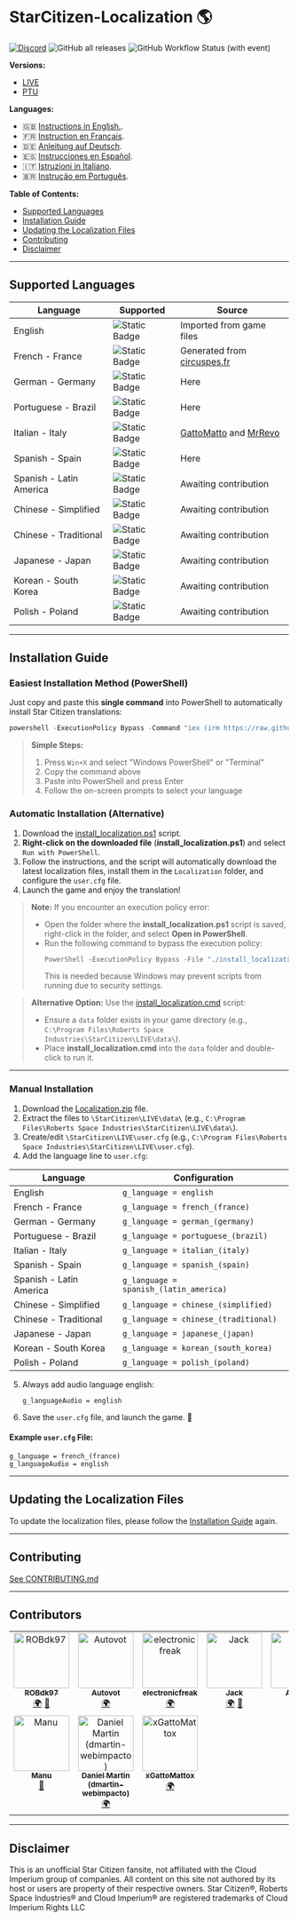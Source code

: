 # StarCitizen-Localization 🌎

[![Discord](https://img.shields.io/discord/1185135396112322620?logo=discord&label=discord)](https://discord.gg/Gbvz9fTmZU)
![GitHub all releases](https://img.shields.io/github/downloads/Dymerz/StarCitizen-Localization/total)
![GitHub Workflow Status (with event)](https://img.shields.io/github/actions/workflow/status/Dymerz/StarCitizen-Localization/.github%2Fworkflows%2Fvalidate-global-ini.yaml?event=push&label=INI%20Validation&link=https%3A%2F%2Fgithub.com%2FDymerz%2FStarCitizen-Localization%2Factions%2Fworkflows%2Fvalidate-global-ini.yaml)

**Versions:**
- [LIVE](https://github.com/Dymerz/StarCitizen-Localization/blob/main/README.md)
- [PTU](https://github.com/Dymerz/StarCitizen-Localization/blob/ptu/README.md)

**Languages:**
- 🇬🇧 [Instructions in English.](README.md).
- 🇫🇷 [Instruction en Français](README_fr.md).
- 🇩🇪 [Anleitung auf Deutsch](README_de.md).
- 🇪🇸 [Instrucciones en Español](README_es.md).
- 🇮🇹 [Istruzioni in Italiano](README_it.md).
- 🇧🇷 [Instrução em Português](README_ptbr.md).

**Table of Contents:**
- [Supported Languages](#supported-languages)
- [Installation Guide](#installation-guide)
- [Updating the Localization Files](#contributing)
- [Contributing](#contributing)
- [Disclaimer](#Disclaimer)

---
## Supported Languages

| Language                 | Supported | Source |
|--------------------------|-----------|--------|
| English                  | ![Static Badge](https://img.shields.io/badge/4.1.1-LIVE-brightgreen) | Imported from game files |
| French - France          | ![Static Badge](https://img.shields.io/badge/4.1.0-LIVE-brightgreen) | Generated from [circuspes.fr](https://traduction.circuspes.fr) |
| German - Germany         | ![Static Badge](https://img.shields.io/badge/4.1.1-LIVE-brightgreen) | Here |
| Portuguese - Brazil      | ![Static Badge](https://img.shields.io/badge/4.1.1-PTU-brightgreen) | Here |
| Italian - Italy          | ![Static Badge](https://img.shields.io/badge/3.24.1-LIVE-yellow) | [GattoMatto](https://robertsspaceindustries.com/citizens/GattoMatto) and [MrRevo](https://robertsspaceindustries.com/citizens/MrRevo) |
| Spanish - Spain          | ![Static Badge](https://img.shields.io/badge/3.23.1a-LIVE-orange) | Here |
| Spanish - Latin America  | ![Static Badge](https://img.shields.io/badge/x.xx.x-LIVE-darkred) | Awaiting contribution |
| Chinese - Simplified     | ![Static Badge](https://img.shields.io/badge/x.xx.x-LIVE-darkred) | Awaiting contribution |
| Chinese - Traditional    | ![Static Badge](https://img.shields.io/badge/x.xx.x-LIVE-darkred) | Awaiting contribution |
| Japanese - Japan         | ![Static Badge](https://img.shields.io/badge/x.xx.x-LIVE-darkred) | Awaiting contribution |
| Korean - South Korea     | ![Static Badge](https://img.shields.io/badge/x.xx.x-LIVE-darkred) | Awaiting contribution |
| Polish - Poland          | ![Static Badge](https://img.shields.io/badge/x.xx.x-LIVE-darkred) | Awaiting contribution |

---
## Installation Guide

### Easiest Installation Method (PowerShell)

Just copy and paste this **single command** into PowerShell to automatically install Star Citizen translations:

```powershell
powershell -ExecutionPolicy Bypass -Command "iex (irm https://raw.githubusercontent.com/Dymerz/StarCitizen-Localization/main/tools/install_localization.ps1)"
```

> **Simple Steps:**
> 1. Press `Win+X` and select "Windows PowerShell" or "Terminal"
> 2. Copy the command above
> 3. Paste into PowerShell and press Enter
> 4. Follow the on-screen prompts to select your language

### Automatic Installation (Alternative)

1. Download the [install_localization.ps1](https://github.com/Dymerz/StarCitizen-Localization/releases/latest/download/install_localization.ps1) script.
2. **Right-click on the downloaded file** (**install_localization.ps1**) and select `Run with PowerShell`.
3. Follow the instructions, and the script will automatically download the latest localization files, install them in the `Localization` folder, and configure the `user.cfg` file.
4. Launch the game and enjoy the translation!

> **Note:** If you encounter an execution policy error:
> - Open the folder where the **install_localization.ps1** script is saved, right-click in the folder, and select **Open in PowerShell**.
> - Run the following command to bypass the execution policy:
>   ```powershell
>   PowerShell -ExecutionPolicy Bypass -File "./install_localization.ps1"
>   ```
>   This is needed because Windows may prevent scripts from running due to security settings.

> **Alternative Option:** Use the [install_localization.cmd](https://github.com/Dymerz/StarCitizen-Localization/releases/latest/download/install_localization.cmd) script:
> - Ensure a `data` folder exists in your game directory (e.g., `C:\Program Files\Roberts Space Industries\StarCitizen\LIVE\data\`).
> - Place **install_localization.cmd** into the `data` folder and double-click to run it.

---
### Manual Installation

1. Download the [Localization.zip](https://github.com/Dymerz/StarCitizen-Localization/releases/latest/download/Localization.zip) file.
2. Extract the files to `\StarCitizen\LIVE\data\` (e.g., `C:\Program Files\Roberts Space Industries\StarCitizen\LIVE\data\`).
3. Create/edit `\StarCitizen\LIVE\user.cfg` (e.g., `C:\Program Files\Roberts Space Industries\StarCitizen\LIVE\user.cfg`).
4. Add the language line to `user.cfg`:

| Language                  | Configuration                 |
|---------------------------|-------------------------------|
| English                   | `g_language = english`        |
| French - France           | `g_language = french_(france)`|
| German - Germany          | `g_language = german_(germany)`|
| Portuguese - Brazil       | `g_language = portuguese_(brazil)` |
| Italian - Italy           | `g_language = italian_(italy)` |
| Spanish - Spain           | `g_language = spanish_(spain)` |
| Spanish - Latin America   | `g_language = spanish_(latin_america)` |
| Chinese - Simplified      | `g_language = chinese_(simplified)` |
| Chinese - Traditional     | `g_language = chinese_(traditional)` |
| Japanese - Japan          | `g_language = japanese_(japan)` |
| Korean - South Korea      | `g_language = korean_(south_korea)` |
| Polish - Poland           | `g_language = polish_(poland)` |

5. Always add audio language english:
   ```plaintext
   g_languageAudio = english
   ```
6. Save the `user.cfg` file, and launch the game. 🚀

#### Example `user.cfg` File:
```plaintext
g_language = french_(france)
g_languageAudio = english
```

---
## Updating the Localization Files
To update the localization files, please follow the [Installation Guide](#installation-guide) again.

---
## Contributing
[See CONTRIBUTING.md](CONTRIBUTING.md)

---
## Contributors
<!-- ALL-CONTRIBUTORS-LIST:START - Do not remove or modify this section -->
<!-- prettier-ignore-start -->
<!-- markdownlint-disable -->
<table>
  <tbody>
    <tr>
      <td align="center" valign="top" width="14.28%"><a href="https://github.com/ROBdk97"><img src="https://avatars.githubusercontent.com/u/9892024?v=4?s=100" width="100px;" alt="ROBdk97"/><br /><sub><b>ROBdk97</b></sub></a><br /><a href="#translation-ROBdk97" title="Translation">🌍</a> <a href="#projectManagement-ROBdk97" title="Project Management">📆</a></td>
      <td align="center" valign="top" width="14.28%"><a href="https://github.com/Autovot"><img src="https://avatars.githubusercontent.com/u/87210193?v=4?s=100" width="100px;" alt="Autovot"/><br /><sub><b>Autovot</b></sub></a><br /><a href="#translation-Autovot" title="Translation">🌍</a></td>
      <td align="center" valign="top" width="14.28%"><a href="https://github.com/electronicfreak"><img src="https://avatars.githubusercontent.com/u/11193801?v=4?s=100" width="100px;" alt="electronicfreak"/><br /><sub><b>electronicfreak</b></sub></a><br /><a href="#translation-electronicfreak" title="Translation">🌍</a></td>
      <td align="center" valign="top" width="14.28%"><a href="https://github.com/Jack-mk"><img src="https://avatars.githubusercontent.com/u/22667101?v=4?s=100" width="100px;" alt="Jack"/><br /><sub><b>Jack</b></sub></a><br /><a href="#translation-Jack-mk" title="Translation">🌍</a> <a href="#projectManagement-Jack-mk" title="Project Management">📆</a></td>
      <td align="center" valign="top" width="14.28%"><a href="https://github.com/Auhrus"><img src="https://avatars.githubusercontent.com/u/57270834?v=4?s=100" width="100px;" alt="Auhrus"/><br /><sub><b>Auhrus</b></sub></a><br /><a href="#translation-Auhrus" title="Translation">🌍</a> <a href="#projectManagement-Auhrus" title="Project Management">📆</a></td>
      <td align="center" valign="top" width="14.28%"><a href="https://github.com/Nxzzin"><img src="https://avatars.githubusercontent.com/u/148262077?v=4?s=100" width="100px;" alt="Nxzzin"/><br /><sub><b>Nxzzin</b></sub></a><br /><a href="#translation-Nxzzin" title="Translation">🌍</a></td>
      <td align="center" valign="top" width="14.28%"><a href="https://github.com/InterPlay02"><img src="https://avatars.githubusercontent.com/u/23037423?v=4?s=100" width="100px;" alt="InterPlay"/><br /><sub><b>InterPlay</b></sub></a><br /><a href="#translation-InterPlay02" title="Translation">🌍</a></td>
    </tr>
    <tr>
      <td align="center" valign="top" width="14.28%"><a href="https://github.com/Brill65"><img src="https://avatars.githubusercontent.com/u/8363399?v=4?s=100" width="100px;" alt="Manu"/><br /><sub><b>Manu</b></sub></a><br /><a href="#review-Brill65" title="Reviewed Pull Requests">👀</a></td>
      <td align="center" valign="top" width="14.28%"><a href="https://github.com/danidomen"><img src="https://avatars.githubusercontent.com/u/5998908?v=4?s=100" width="100px;" alt="Daniel Martin (dmartin-webimpacto)"/><br /><sub><b>Daniel Martin (dmartin-webimpacto)</b></sub></a><br /><a href="#translation-danidomen" title="Translation">🌍</a></td>
	  <td align="center" valign="top" width="14.28%"><a href="https://github.com/xGattoMattox"><img src="https://avatars.githubusercontent.com/u/149336969?v=4?s=100" width="100px;" alt="xGattoMattox"/><br /><sub><b>xGattoMattox</b></sub></a><br /><a href="#translation-xGattoMattox" title="Translation">🌍</a></td>
    </tr>
  </tbody>
</table>

<!-- markdownlint-restore -->
<!-- prettier-ignore-end -->

<!-- ALL-CONTRIBUTORS-LIST:END -->

---
## Disclaimer
This is an unofficial Star Citizen fansite, not affiliated with the Cloud Imperium group of companies. All content on this site not authored by its host or users are property of their respective owners. Star Citizen®, Roberts Space Industries® and Cloud Imperium® are registered trademarks of Cloud Imperium Rights LLC
